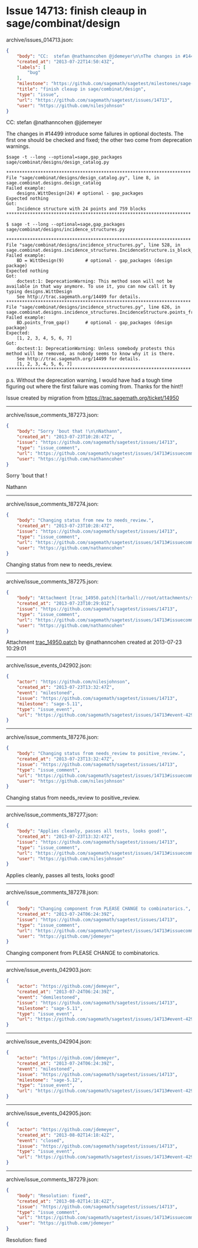 # Issue 14713: finish cleaup in sage/combinat/design

archive/issues_014713.json:
```json
{
    "body": "CC:  stefan @nathanncohen @jdemeyer\n\nThe changes in #14499 introduce some failures in optional doctests.  The first one should be checked and fixed; the other two come from deprecation warnings.\n\n```\n$sage -t --long --optional=sage,gap_packages sage/combinat/designs/design_catalog.py\n\n**********************************************************************\nFile \"sage/combinat/designs/design_catalog.py\", line 8, in sage.combinat.designs.design_catalog\nFailed example:\n    designs.WittDesign(24) # optional - gap_packages\nExpected nothing\nGot:\n    Incidence structure with 24 points and 759 blocks\n**********************************************************************\n```\n\n```\n$ sage -t --long --optional=sage,gap_packages sage/combinat/designs/incidence_structures.py\n\n**********************************************************************\nFile \"sage/combinat/designs/incidence_structures.py\", line 528, in sage.combinat.designs.incidence_structures.IncidenceStructure.is_block_design\nFailed example:\n    BD = WittDesign(9)        # optional - gap_packages (design package)\nExpected nothing\nGot:\n    doctest:1: DeprecationWarning: This method soon will not be available in that way anymore. To use it, you can now call it by typing designs.WittDesign\n    See http://trac.sagemath.org/14499 for details.\n**********************************************************************\nFile \"sage/combinat/designs/incidence_structures.py\", line 626, in sage.combinat.designs.incidence_structures.IncidenceStructure.points_from_gap\nFailed example:\n    BD.points_from_gap()      # optional - gap_packages (design package)\nExpected:\n    [1, 2, 3, 4, 5, 6, 7]\nGot:\n    doctest:1: DeprecationWarning: Unless somebody protests this method will be removed, as nobody seems to know why it is there.\n    See http://trac.sagemath.org/14499 for details.\n    [1, 2, 3, 4, 5, 6, 7]\n**********************************************************************\n```\n\n\np.s.  Without the deprecation warning, I would have had a tough time figuring out where the first failure was coming from.  Thanks for the hint!!\n\n\nIssue created by migration from https://trac.sagemath.org/ticket/14950\n\n",
    "created_at": "2013-07-22T14:50:43Z",
    "labels": [
        "bug"
    ],
    "milestone": "https://github.com/sagemath/sagetest/milestones/sage-5.12",
    "title": "finish cleaup in sage/combinat/design",
    "type": "issue",
    "url": "https://github.com/sagemath/sagetest/issues/14713",
    "user": "https://github.com/nilesjohnson"
}
```
CC:  stefan @nathanncohen @jdemeyer

The changes in #14499 introduce some failures in optional doctests.  The first one should be checked and fixed; the other two come from deprecation warnings.

```
$sage -t --long --optional=sage,gap_packages sage/combinat/designs/design_catalog.py

**********************************************************************
File "sage/combinat/designs/design_catalog.py", line 8, in sage.combinat.designs.design_catalog
Failed example:
    designs.WittDesign(24) # optional - gap_packages
Expected nothing
Got:
    Incidence structure with 24 points and 759 blocks
**********************************************************************
```

```
$ sage -t --long --optional=sage,gap_packages sage/combinat/designs/incidence_structures.py

**********************************************************************
File "sage/combinat/designs/incidence_structures.py", line 528, in sage.combinat.designs.incidence_structures.IncidenceStructure.is_block_design
Failed example:
    BD = WittDesign(9)        # optional - gap_packages (design package)
Expected nothing
Got:
    doctest:1: DeprecationWarning: This method soon will not be available in that way anymore. To use it, you can now call it by typing designs.WittDesign
    See http://trac.sagemath.org/14499 for details.
**********************************************************************
File "sage/combinat/designs/incidence_structures.py", line 626, in sage.combinat.designs.incidence_structures.IncidenceStructure.points_from_gap
Failed example:
    BD.points_from_gap()      # optional - gap_packages (design package)
Expected:
    [1, 2, 3, 4, 5, 6, 7]
Got:
    doctest:1: DeprecationWarning: Unless somebody protests this method will be removed, as nobody seems to know why it is there.
    See http://trac.sagemath.org/14499 for details.
    [1, 2, 3, 4, 5, 6, 7]
**********************************************************************
```


p.s.  Without the deprecation warning, I would have had a tough time figuring out where the first failure was coming from.  Thanks for the hint!!


Issue created by migration from https://trac.sagemath.org/ticket/14950





---

archive/issue_comments_187273.json:
```json
{
    "body": "Sorry 'bout that !\n\nNathann",
    "created_at": "2013-07-23T10:28:47Z",
    "issue": "https://github.com/sagemath/sagetest/issues/14713",
    "type": "issue_comment",
    "url": "https://github.com/sagemath/sagetest/issues/14713#issuecomment-187273",
    "user": "https://github.com/nathanncohen"
}
```

Sorry 'bout that !

Nathann



---

archive/issue_comments_187274.json:
```json
{
    "body": "Changing status from new to needs_review.",
    "created_at": "2013-07-23T10:28:47Z",
    "issue": "https://github.com/sagemath/sagetest/issues/14713",
    "type": "issue_comment",
    "url": "https://github.com/sagemath/sagetest/issues/14713#issuecomment-187274",
    "user": "https://github.com/nathanncohen"
}
```

Changing status from new to needs_review.



---

archive/issue_comments_187275.json:
```json
{
    "body": "Attachment [trac_14950.patch](tarball://root/attachments/some-uuid/ticket14950/trac_14950.patch) by @nathanncohen created at 2013-07-23 10:29:01",
    "created_at": "2013-07-23T10:29:01Z",
    "issue": "https://github.com/sagemath/sagetest/issues/14713",
    "type": "issue_comment",
    "url": "https://github.com/sagemath/sagetest/issues/14713#issuecomment-187275",
    "user": "https://github.com/nathanncohen"
}
```

Attachment [trac_14950.patch](tarball://root/attachments/some-uuid/ticket14950/trac_14950.patch) by @nathanncohen created at 2013-07-23 10:29:01



---

archive/issue_events_042902.json:
```json
{
    "actor": "https://github.com/nilesjohnson",
    "created_at": "2013-07-23T13:32:47Z",
    "event": "milestoned",
    "issue": "https://github.com/sagemath/sagetest/issues/14713",
    "milestone": "sage-5.11",
    "type": "issue_event",
    "url": "https://github.com/sagemath/sagetest/issues/14713#event-42902"
}
```



---

archive/issue_comments_187276.json:
```json
{
    "body": "Changing status from needs_review to positive_review.",
    "created_at": "2013-07-23T13:32:47Z",
    "issue": "https://github.com/sagemath/sagetest/issues/14713",
    "type": "issue_comment",
    "url": "https://github.com/sagemath/sagetest/issues/14713#issuecomment-187276",
    "user": "https://github.com/nilesjohnson"
}
```

Changing status from needs_review to positive_review.



---

archive/issue_comments_187277.json:
```json
{
    "body": "Applies cleanly, passes all tests, looks good!",
    "created_at": "2013-07-23T13:32:47Z",
    "issue": "https://github.com/sagemath/sagetest/issues/14713",
    "type": "issue_comment",
    "url": "https://github.com/sagemath/sagetest/issues/14713#issuecomment-187277",
    "user": "https://github.com/nilesjohnson"
}
```

Applies cleanly, passes all tests, looks good!



---

archive/issue_comments_187278.json:
```json
{
    "body": "Changing component from PLEASE CHANGE to combinatorics.",
    "created_at": "2013-07-24T06:24:39Z",
    "issue": "https://github.com/sagemath/sagetest/issues/14713",
    "type": "issue_comment",
    "url": "https://github.com/sagemath/sagetest/issues/14713#issuecomment-187278",
    "user": "https://github.com/jdemeyer"
}
```

Changing component from PLEASE CHANGE to combinatorics.



---

archive/issue_events_042903.json:
```json
{
    "actor": "https://github.com/jdemeyer",
    "created_at": "2013-07-24T06:24:39Z",
    "event": "demilestoned",
    "issue": "https://github.com/sagemath/sagetest/issues/14713",
    "milestone": "sage-5.11",
    "type": "issue_event",
    "url": "https://github.com/sagemath/sagetest/issues/14713#event-42903"
}
```



---

archive/issue_events_042904.json:
```json
{
    "actor": "https://github.com/jdemeyer",
    "created_at": "2013-07-24T06:24:39Z",
    "event": "milestoned",
    "issue": "https://github.com/sagemath/sagetest/issues/14713",
    "milestone": "sage-5.12",
    "type": "issue_event",
    "url": "https://github.com/sagemath/sagetest/issues/14713#event-42904"
}
```



---

archive/issue_events_042905.json:
```json
{
    "actor": "https://github.com/jdemeyer",
    "created_at": "2013-08-02T14:18:42Z",
    "event": "closed",
    "issue": "https://github.com/sagemath/sagetest/issues/14713",
    "type": "issue_event",
    "url": "https://github.com/sagemath/sagetest/issues/14713#event-42905"
}
```



---

archive/issue_comments_187279.json:
```json
{
    "body": "Resolution: fixed",
    "created_at": "2013-08-02T14:18:42Z",
    "issue": "https://github.com/sagemath/sagetest/issues/14713",
    "type": "issue_comment",
    "url": "https://github.com/sagemath/sagetest/issues/14713#issuecomment-187279",
    "user": "https://github.com/jdemeyer"
}
```

Resolution: fixed
